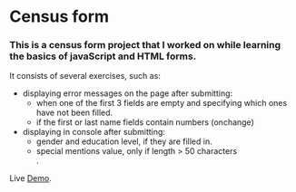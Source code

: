 # Census form
<h3>This is a census form project that I worked on while learning the basics of javaScript and HTML forms.</h3>

It consists of several exercises, such as:<br>
* displaying error messages on the page after submitting:<br>
	* when one of the first 3 fields are empty and specifying which ones have not been filled.<br>
	* if the first or last name fields contain numbers (onchange)<br>
* displaying in console after submitting:
	* gender and education level, if they are filled in.
	* special mentions value, only if length > 50 characters <br>.


Live [Demo](https://alexhc30.github.io/census-form-learning/).
